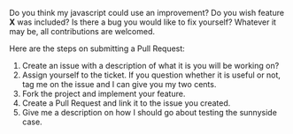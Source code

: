 Do you think my javascript could use an improvement?
Do you wish feature **X** was included? 
Is there a bug you would like to fix yourself?
Whatever it may be, all contributions are welcomed. 

Here are the steps on submitting a Pull Request:
1. Create an issue with a description of what it is you will be working on?
2. Assign yourself to the ticket. If you question whether it is useful or not,
   tag me on the issue and I can give you my two cents.
3. Fork the project and implement your feature.
4. Create a Pull Request and link it to the issue you created.
5. Give me a description on how I should go about testing the sunnyside case.
